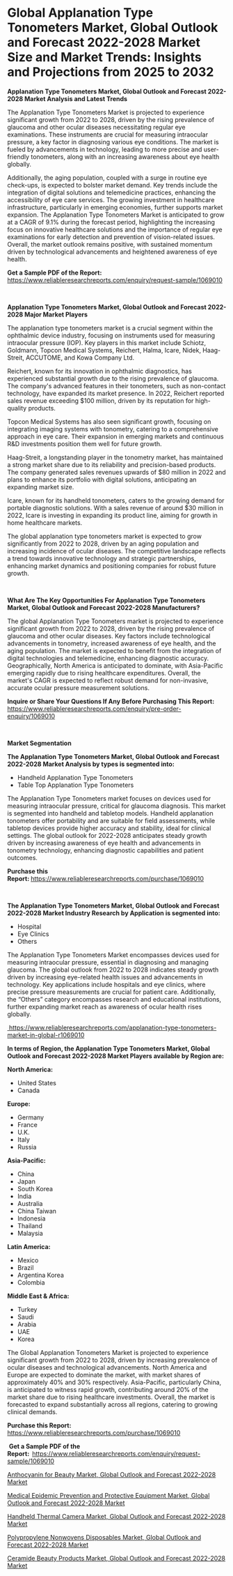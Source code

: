 <p><h1>Global Applanation Type Tonometers Market, Global Outlook and Forecast 2022-2028 Market Size and Market Trends: Insights and Projections from 2025 to 2032</h1></p><p><strong>Applanation Type Tonometers Market, Global Outlook and Forecast 2022-2028 Market Analysis and Latest Trends</strong></p>
<p><p>The Applanation Type Tonometers Market is projected to experience significant growth from 2022 to 2028, driven by the rising prevalence of glaucoma and other ocular diseases necessitating regular eye examinations. These instruments are crucial for measuring intraocular pressure, a key factor in diagnosing various eye conditions. The market is fueled by advancements in technology, leading to more precise and user-friendly tonometers, along with an increasing awareness about eye health globally. </p><p>Additionally, the aging population, coupled with a surge in routine eye check-ups, is expected to bolster market demand. Key trends include the integration of digital solutions and telemedicine practices, enhancing the accessibility of eye care services. The growing investment in healthcare infrastructure, particularly in emerging economies, further supports market expansion. The Applanation Type Tonometers Market is anticipated to grow at a CAGR of 9.1% during the forecast period, highlighting the increasing focus on innovative healthcare solutions and the importance of regular eye examinations for early detection and prevention of vision-related issues. Overall, the market outlook remains positive, with sustained momentum driven by technological advancements and heightened awareness of eye health.</p></p>
<p><strong>Get a Sample PDF of the Report:&nbsp;</strong> <a href="https://www.reliableresearchreports.com/enquiry/request-sample/1069010?utm_campaign=12&utm_medium=2&utm_source=Github&utm_content=ia&utm_term=21032025&utm_id=applanation-type-tonometers-market-global-outlook-and-forecast-2022-2028">https://www.reliableresearchreports.com/enquiry/request-sample/1069010</a></p>
<p>&nbsp;</p>
<p><strong>Applanation Type Tonometers Market, Global Outlook and Forecast 2022-2028 Major Market Players</strong></p>
<p><p>The applanation type tonometers market is a crucial segment within the ophthalmic device industry, focusing on instruments used for measuring intraocular pressure (IOP). Key players in this market include Schiotz, Goldmann, Topcon Medical Systems, Reichert, Halma, Icare, Nidek, Haag-Streit, ACCUTOME, and Kowa Company Ltd. </p><p>Reichert, known for its innovation in ophthalmic diagnostics, has experienced substantial growth due to the rising prevalence of glaucoma. The company's advanced features in their tonometers, such as non-contact technology, have expanded its market presence. In 2022, Reichert reported sales revenue exceeding $100 million, driven by its reputation for high-quality products.</p><p>Topcon Medical Systems has also seen significant growth, focusing on integrating imaging systems with tonometry, catering to a comprehensive approach in eye care. Their expansion in emerging markets and continuous R&D investments position them well for future growth.</p><p>Haag-Streit, a longstanding player in the tonometry market, has maintained a strong market share due to its reliability and precision-based products. The company generated sales revenues upwards of $80 million in 2022 and plans to enhance its portfolio with digital solutions, anticipating an expanding market size.</p><p>Icare, known for its handheld tonometers, caters to the growing demand for portable diagnostic solutions. With a sales revenue of around $30 million in 2022, Icare is investing in expanding its product line, aiming for growth in home healthcare markets.</p><p>The global applanation type tonometers market is expected to grow significantly from 2022 to 2028, driven by an aging population and increasing incidence of ocular diseases. The competitive landscape reflects a trend towards innovative technology and strategic partnerships, enhancing market dynamics and positioning companies for robust future growth.</p></p>
<p>&nbsp;</p>
<p><strong>What Are The Key Opportunities For Applanation Type Tonometers Market, Global Outlook and Forecast 2022-2028 Manufacturers?</strong></p>
<p><p>The global Applanation Type Tonometers market is projected to experience significant growth from 2022 to 2028, driven by the rising prevalence of glaucoma and other ocular diseases. Key factors include technological advancements in tonometry, increased awareness of eye health, and the aging population. The market is expected to benefit from the integration of digital technologies and telemedicine, enhancing diagnostic accuracy. Geographically, North America is anticipated to dominate, with Asia-Pacific emerging rapidly due to rising healthcare expenditures. Overall, the market's CAGR is expected to reflect robust demand for non-invasive, accurate ocular pressure measurement solutions.</p></p>
<p><strong>Inquire or Share Your Questions If Any Before Purchasing This Report:</strong> <a href="https://www.reliableresearchreports.com/enquiry/pre-order-enquiry/1069010?utm_campaign=12&utm_medium=2&utm_source=Github&utm_content=ia&utm_term=21032025&utm_id=applanation-type-tonometers-market-global-outlook-and-forecast-2022-2028">https://www.reliableresearchreports.com/enquiry/pre-order-enquiry/1069010</a></p>
<p>&nbsp;</p>
<p><strong>Market Segmentation</strong></p>
<p><strong>The Applanation Type Tonometers Market, Global Outlook and Forecast 2022-2028 Market Analysis by types is segmented into:</strong></p>
<p><ul><li>Handheld Applanation Type Tonometers</li><li>Table Top Applanation Type Tonometers</li></ul></p>
<p><p>The Applanation Type Tonometers market focuses on devices used for measuring intraocular pressure, critical for glaucoma diagnosis. This market is segmented into handheld and tabletop models. Handheld applanation tonometers offer portability and are suitable for field assessments, while tabletop devices provide higher accuracy and stability, ideal for clinical settings. The global outlook for 2022-2028 anticipates steady growth driven by increasing awareness of eye health and advancements in tonometry technology, enhancing diagnostic capabilities and patient outcomes.</p></p>
<p><strong>Purchase this Report:&nbsp;</strong><a href="https://www.reliableresearchreports.com/purchase/1069010?utm_campaign=12&utm_medium=2&utm_source=Github&utm_content=ia&utm_term=21032025&utm_id=applanation-type-tonometers-market-global-outlook-and-forecast-2022-2028">https://www.reliableresearchreports.com/purchase/1069010</a></p>
<p>&nbsp;</p>
<p><strong>The Applanation Type Tonometers Market, Global Outlook and Forecast 2022-2028 Market Industry Research by Application is segmented into:</strong></p>
<p><ul><li>Hospital</li><li>Eye Clinics</li><li>Others</li></ul></p>
<p><p>The Applanation Type Tonometers Market encompasses devices used for measuring intraocular pressure, essential in diagnosing and managing glaucoma. The global outlook from 2022 to 2028 indicates steady growth driven by increasing eye-related health issues and advancements in technology. Key applications include hospitals and eye clinics, where precise pressure measurements are crucial for patient care. Additionally, the “Others” category encompasses research and educational institutions, further expanding market reach as awareness of ocular health rises globally.</p></p>
<p><a href="https://www.reliableresearchreports.com/applanation-type-tonometers-market-in-global-r1069010?utm_campaign=12&utm_medium=2&utm_source=Github&utm_content=ia&utm_term=21032025&utm_id=applanation-type-tonometers-market-global-outlook-and-forecast-2022-2028">&nbsp;https://www.reliableresearchreports.com/applanation-type-tonometers-market-in-global-r1069010</a></p>
<p><strong>In terms of Region, the Applanation Type Tonometers Market, Global Outlook and Forecast 2022-2028 Market Players available by Region are:</strong></p>
<p>
    <p> <strong> North America: </strong>
        <ul>
            <li>United States</li>
            <li>Canada</li>
        </ul>
        </p> 
    <p> <strong> Europe: </strong>
        <ul>
            <li>Germany</li>
            <li>France</li>
            <li>U.K.</li>
            <li>Italy</li>
            <li>Russia</li>
        </ul>
        </p> 
    <p> <strong> Asia-Pacific: </strong>
        <ul>
            <li>China</li>
            <li>Japan</li>
            <li>South Korea</li>
            <li>India</li>
            <li>Australia</li>
            <li>China Taiwan</li>
            <li>Indonesia</li>
            <li>Thailand</li>
            <li>Malaysia</li>
        </ul>
        </p> 
    <p> <strong> Latin America: </strong>
        <ul>
            <li>Mexico</li>
            <li>Brazil</li>
            <li>Argentina Korea</li>
            <li>Colombia</li>
        </ul>
        </p> 
    <p> <strong> Middle East & Africa: </strong>
        <ul>
            <li>Turkey</li>
            <li>Saudi</li>
            <li>Arabia</li>
            <li>UAE</li>
            <li>Korea</li>
        </ul>
    </p>
    </p>
<p><p>The Global Applanation Tonometers Market is projected to experience significant growth from 2022 to 2028, driven by increasing prevalence of ocular diseases and technological advancements. North America and Europe are expected to dominate the market, with market shares of approximately 40% and 30% respectively. Asia-Pacific, particularly China, is anticipated to witness rapid growth, contributing around 20% of the market share due to rising healthcare investments. Overall, the market is forecasted to expand substantially across all regions, catering to growing clinical demands.</p></p>
<p><strong>Purchase this Report: </strong><a href="https://www.reliableresearchreports.com/purchase/1069010?utm_campaign=12&utm_medium=2&utm_source=Github&utm_content=ia&utm_term=21032025&utm_id=applanation-type-tonometers-market-global-outlook-and-forecast-2022-2028">https://www.reliableresearchreports.com/purchase/1069010</a></p>
<p>&nbsp;<strong>Get a Sample PDF of the Report:&nbsp;&nbsp;</strong><a href="https://www.reliableresearchreports.com/enquiry/request-sample/1069010?utm_campaign=12&utm_medium=2&utm_source=Github&utm_content=ia&utm_term=21032025&utm_id=applanation-type-tonometers-market-global-outlook-and-forecast-2022-2028">https://www.reliableresearchreports.com/enquiry/request-sample/1069010</a></p>
<p><strong></strong></p>
<p><p><a href="https://github.com/iyachikareva/Market-Research-Report-List-1/blob/main/anthocyanin-for-beauty-market-global-outlook-and-forecast-2022-2028-market.md?utm_campaign=12&utm_medium=2&utm_source=Github&utm_content=ia&utm_term=21032025&utm_id=applanation-type-tonometers-market-global-outlook-and-forecast-2022-2028">Anthocyanin for Beauty Market, Global Outlook and Forecast 2022-2028 Market</a></p><p><a href="https://github.com/guyotkiferhi/Market-Research-Report-List-1/blob/main/medical-epidemic-prevention-and-protective-equipment-market-global-outlook-and-forecast-2022-2028-market.md?utm_campaign=12&utm_medium=2&utm_source=Github&utm_content=ia&utm_term=21032025&utm_id=applanation-type-tonometers-market-global-outlook-and-forecast-2022-2028">Medical Epidemic Prevention and Protective Equipment Market, Global Outlook and Forecast 2022-2028 Market</a></p><p><a href="https://github.com/karydacamu/Market-Research-Report-List-1/blob/main/handheld-thermal-camera-market-global-outlook-and-forecast-2022-2028-market.md?utm_campaign=12&utm_medium=2&utm_source=Github&utm_content=ia&utm_term=21032025&utm_id=applanation-type-tonometers-market-global-outlook-and-forecast-2022-2028">Handheld Thermal Camera Market, Global Outlook and Forecast 2022-2028 Market</a></p><p><a href="https://github.com/prantoblouin/Market-Research-Report-List-1/blob/main/polypropylene-nonwovens-disposables-market-global-outlook-and-forecast-2022-2028-market.md?utm_campaign=12&utm_medium=2&utm_source=Github&utm_content=ia&utm_term=21032025&utm_id=applanation-type-tonometers-market-global-outlook-and-forecast-2022-2028">Polypropylene Nonwovens Disposables Market, Global Outlook and Forecast 2022-2028 Market</a></p><p><a href="https://github.com/mafeasavzal/Market-Research-Report-List-1/blob/main/ceramide-beauty-products-market-global-outlook-and-forecast-2022-2028-market.md?utm_campaign=12&utm_medium=2&utm_source=Github&utm_content=ia&utm_term=21032025&utm_id=applanation-type-tonometers-market-global-outlook-and-forecast-2022-2028">Ceramide Beauty Products Market, Global Outlook and Forecast 2022-2028 Market</a></p></p>